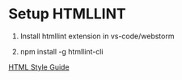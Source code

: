 
Setup HTMLLINT 
======

1. Install htmllint extension in vs-code/webstorm

2. npm install -g htmllint-cli





[HTML Style Guide](https://github.com/htmllint/htmllint/wiki/Options "HTML Style Guide")

